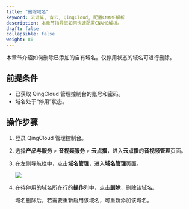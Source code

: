 ```yaml
---
title: "删除域名"
keyword: 云计算, 青云, QingCloud, 配置CNAME解析
description: 本章节指导您如何快速配置CNAME解析。
draft: false
collapsible: false
weight: 80
---
```


本章节介绍如何删除已添加的自有域名。仅停用状态的域名可进行删除。

## 前提条件

- 已获取 QingCloud 管理控制台的账号和密码。
- 域名处于“停用”状态。

## 操作步骤

1. 登录 QingCloud 管理控制台。

2. 选择**产品与服务** > **音视频服务** > **云点播**，进入**云点播**的**音视频管理**页面。

3. 在左侧导航栏中，点击**域名管理**，进入**域名管理**页面。

   ![](/audio_and_video/vod/_images/um_domain_open.png)

4. 在待停用的域名所在行的**操作**列中，点击**删除**，删除该域名。

   域名删除后，若需要重新启用该域名，可重新添加该域名。



